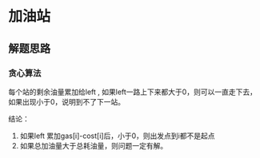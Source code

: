 # 加油站

## 解题思路

### 贪心算法

每个站的剩余油量累加给left , 如果left一路上下来都大于0，则可以一直走下去，如果出现小于0，说明到不了下一站。

结论： 
1. 如果left 累加gas[i]-cost[i]后，小于0，则出发点到i都不是起点
2. 如果总加油量大于总耗油量，则问题一定有解。

